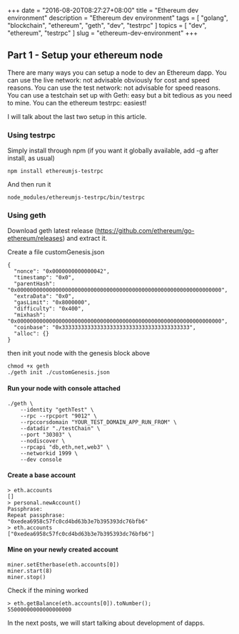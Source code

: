 +++
date = "2016-08-20T08:27:27+08:00"
title = "Ethereum dev environment"
description = "Ethereum dev environment"
tags = [ "golang", "blockchain", "ethereum", "geth", "dev", "testrpc" ]
topics = [ "dev", "ethereum", "testrpc" ]
slug = "ethereum-dev-environment"
+++

## Part 1 - Setup your ethereum node

There are many ways you can setup a node to dev an Ethereum dapp.
You can use the live network: not advisable obviously for cost and speed reasons.
You can use the test network: not advisable for speed reasons.
You can use a testchain set up with Geth: easy but a bit tedious as you need to mine.
You can the ethereum testrpc: easiest!

I will talk about the last two setup in this article.

### Using testrpc

Simply install through npm (if you want it globally available, add -g after install, as usual)
```
npm install ethereumjs-testrpc
```

And then run it
```
node_modules/ethereumjs-testrpc/bin/testrpc
```

### Using geth

Download geth latest release (https://github.com/ethereum/go-ethereum/releases)
and extract it.

Create a file customGenesis.json
```
{
  "nonce": "0x0000000000000042",
  "timestamp": "0x0",
  "parentHash": "0x0000000000000000000000000000000000000000000000000000000000000000",
  "extraData": "0x0",
  "gasLimit": "0x8000000",
  "difficulty": "0x400",
  "mixhash": "0x0000000000000000000000000000000000000000000000000000000000000000",
  "coinbase": "0x3333333333333333333333333333333333333333",
  "alloc": {}
}
```

then init yout node with the genesis block above
```
chmod +x geth
./geth init ./customGenesis.json
```

#### Run your node with console attached

```
./geth \
    --identity "gethTest" \
    --rpc --rpcport "9012" \
    --rpccorsdomain "YOUR_TEST_DOMAIN_APP_RUN_FROM" \
    --datadir "./testChain" \
    --port "30303" \
    --nodiscover \
    --rpcapi "db,eth,net,web3" \
    --networkid 1999 \
    --dev console
```

#### Create a base account

```
> eth.accounts
[]
> personal.newAccount()
Passphrase:
Repeat passphrase:
"0xedea6958c57fc0cd4bd63b3e7b395393dc76bfb6"
> eth.accounts
["0xedea6958c57fc0cd4bd63b3e7b395393dc76bfb6"]
```

#### Mine on your newly created account

```
miner.setEtherbase(eth.accounts[0])
miner.start(8)
miner.stop()
```

Check if the mining worked

```
> eth.getBalance(eth.accounts[0]).toNumber();
55000000000000000000
```

In the next posts, we will start talking about development of dapps.